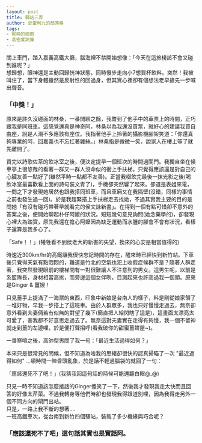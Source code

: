 ```yaml
---
layout: post
title: 驛站三弄
author: 史蛋利九的部落格
tags:
- 呢喃的細雨
- 高密度詞藻
---
```


關上車門，踏入嘉義高鐵大廳，腦海裡不禁開始想像：「今天在這旅棧該不會又碰到誰呢？」  
想歸想，眼神還是主動回歸恍神狀態，同時慢步走向小7想買杯飲料。突然！我被叫住了，當下身體雖然是反射性的回過身，但其實心裡卻有個想法老早搶先一步喊出聲音。  

### 「中獎！」

原來是許久沒碰面的林桑，一番閒聊之餘，我瞥到了他手中的車票上的時間，正巧跟我是同班車。這感覺還真是神奇阿，林桑以為我還沒買票，就好心的建議我買自由座，說是人潮不多應該有座位。我指著他手上拎著的攝影機腳架笑道：「你還真夠專業的阿，回嘉義也不忘扛著雞絲。」林桑指是微微一笑，說家人在樓上等了就先離開了。

買完以詩歌佐茶的飲冰室之後，便決定提早一個班次的時間過閘門。我獨自坐在候車亭上很悠哉的看著一群又一群人沒命似的衝上手扶梯，只覺得應該還是對自己的心臟友善一點好了(雖然平時一點都不友善)。正當我啜飲完最後一抹光影之後(喝飲冰室最喜歡看上面的詩句裝文青了)，手機卻突然響了起來。卻道是表姐來電，一問之下才發現她居然也跟我搭同班車，而且車廂又在我隔壁(沒錯，同樣的事情之前也發生過一回)。於是我趕緊搭上手扶梯走去找她，不過其實我主要的目的是問她「有沒有碰巧帶著早就看完的侯文詠新書」。在得到一個有點可惜卻不意外的答案之後，便開始聊起朴仔阿嬤的狀況。短短幾句意見詢問(她念藥學的)，卻發現心裡大為踏實，原先我還在擔心阿嬤因為缺乏運動而水腫的腳會不會有狀況，看樣子還算是我多心了。

「Safe！！」(犧牲看不到侯老大的新書的失望，換來的心安是相當值得的)

時速近300km/hr的高鐵讓我很快忘記時間的存在，醒來時已經快到新竹站。下車後只覺得天氣有點悶悶的，難道是竹北的空氣也犯上收假症候群不是？隨著人群走著，我突然發現眼前的樓梯間有一對很難讓人不注意到的男女。這男生呢，以前是系籃隊長，身材相當高挑，而旁邊這個女伴咧，目測起來也許高過我一個頭。原來是Ginger & 薑嫂！

只見薑手上提滿了一海票的東西，印象中新娘是台南人的樣子，料是剛從娘家領了一堆好物，早我一步搭上了這班車。由於人群眾多，我也只好慢慢走過去，無奈卻意外看到夫妻倆若有似無的對望了幾下(簡直把人給閃瞎了這是)，這畫面太漂亮太可愛了，害我都不好意思走過去了。無奈這對夫妻實在走得有夠慢，我一個不留神就走到薑的左邊哩，於是便打聲招呼(看我破你的甜蜜薑餅屋~)。

一番寒喧之後，高帥型男問了我一句：「最近生活過得如何？」

本來只是很常見的問候，但不知道為啥我的思緒卻很快的認真掃瞄了一次 "最近過得如何" ...頓時間一陣昏頭亂象，於是話不輕過腦袋的就回了一句：

「應該還死不了吧！」(我猜我回這句話的時候可能還翻白眼@_@)

只見一時不知道該怎麼接話的Ginger傻笑了一下，然後我才發現我走太快而且回答的好像太芹菜。不過我轉身等他們時卻也發現我得跟道別哩，因為我得走另外一個不同方向的閘門出站。  
只是，一路上我不斷的想著....  
一班高鐵車次，從台南到新竹四個驛站，裝載了多少機緣與巧合呢？ 

### 「應該還死不了吧」這句話其實也是實話阿。
